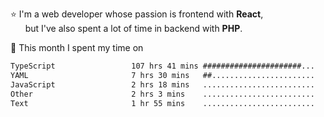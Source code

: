 ⭐ I'm a web developer whose passion is frontend with <b>React</b>,<br/>
&nbsp; &nbsp; &nbsp; but I've also spent a lot of time in backend with <b>PHP</b>.

📅 This month I spent my time on

<!--START_SECTION:waka-->

```txt
TypeScript                 107 hrs 41 mins ######################...   86.15 %
YAML                       7 hrs 30 mins   ##.......................   06.01 %
JavaScript                 2 hrs 18 mins   .........................   01.85 %
Other                      2 hrs 3 mins    .........................   01.64 %
Text                       1 hr 55 mins    .........................   01.54 %
```

<!--END_SECTION:waka-->
